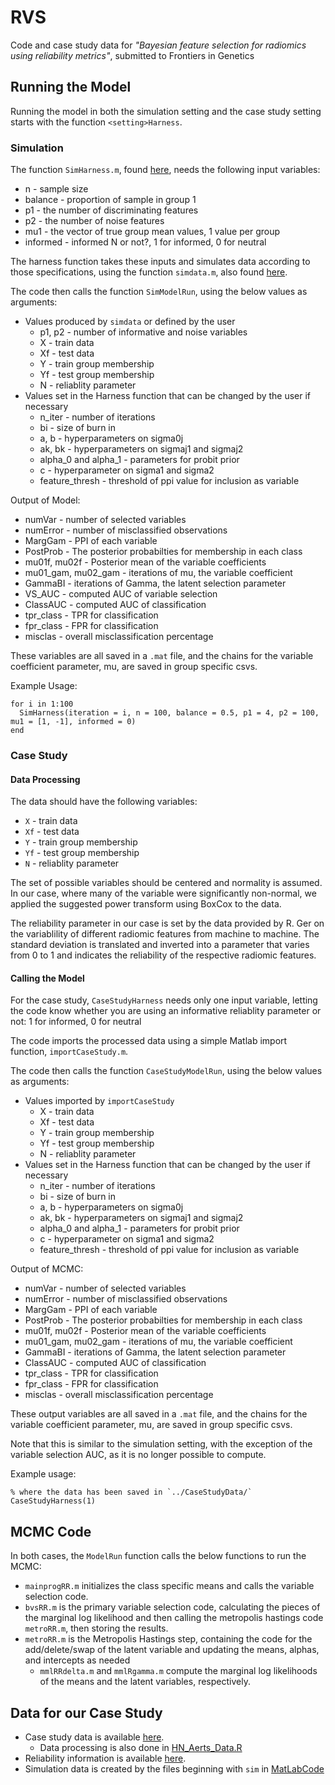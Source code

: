 # RVS

Code and case study data for *"Bayesian feature selection for radiomics using reliability metrics"*, submitted to Frontiers in Genetics

## Running the Model

Running the model in both the simulation setting and the case study setting starts with the function `<setting>Harness`. 

### Simulation 

The function `SimHarness.m`, found [here](/MatlabCode), needs the following input variables:

* n - sample size
* balance - proportion of sample in group 1
* p1 - the number of discriminating features
* p2 - the number of noise features
* mu1 - the vector of true group mean values, 1 value per group
* informed - informed N or not?, 1 for informed, 0 for neutral

The harness function takes these inputs and simulates data according to those specifications, using the function `simdata.m`, also found [here](/MatlabCode). 

The code then calls the function `SimModelRun`, using the below values as arguments:

* Values produced by `simdata` or defined by the user
    * p1, p2 -  number of informative and noise variables 
    * X - train data
    * Xf - test data 
    * Y - train group membership
    * Yf - test group membership
    * N - reliablity parameter
* Values set in the Harness function that can be changed by the user if necessary
    * n_iter - number of iterations
    * bi - size of burn in
    * a, b - hyperparameters on sigma0j
    * ak, bk - hyperparameters on sigmaj1 and sigmaj2
    * alpha_0 and alpha_1 - parameters for probit prior
    * c - hyperparameter on sigma1 and sigma2
    * feature_thresh - threshold of ppi value for inclusion as variable
 
Output of Model: 

* numVar - number of selected variables
* numError - number of misclassified observations
* MargGam - PPI of each variable
* PostProb - The posterior probabilties for membership in each class
* mu01f, mu02f - Posterior mean of the variable coefficients
* mu01_gam, mu02_gam - iterations of mu, the variable coefficient
* GammaBI - iterations of Gamma, the latent selection parameter
* VS_AUC - computed AUC of variable selection
* ClassAUC - computed AUC of classification
* tpr_class - TPR for classification
* fpr_class - FPR for classification
* misclas - overall misclassification percentage
 
These variables are all saved in a `.mat` file, and the chains for the variable coefficient parameter, mu, are saved in group specific csvs. 

Example Usage: 

```
for i in 1:100
  SimHarness(iteration = i, n = 100, balance = 0.5, p1 = 4, p2 = 100, mu1 = [1, -1], informed = 0)
end 
```

### Case Study

#### Data Processing

The data should have the following variables:

* `X` - train data
* `Xf` - test data 
* `Y` - train group membership
* `Yf` - test group membership
* `N` - reliablity parameter

The set of possible variables should be centered and normality is assumed. In our case, where many of the variable were significantly non-normal, we applied the suggested power transform using BoxCox to the data.

The reliability parameter in our case is set by the data provided by R. Ger on the variablility of different radiomic features from machine to machine. The standard deviation is translated and inverted into a parameter that varies from 0 to 1 and indicates the reliability of the respective radiomic features. 

#### Calling the Model 

For the case study, `CaseStudyHarness` needs only one input variable, letting the code know whether you are using an informative reliablity parameter or not: 1 for informed, 0 for neutral

The code imports the processed data using a simple Matlab import function, `importCaseStudy.m`. 

The code then calls the function `CaseStudyModelRun`, using the below values as arguments:

* Values imported by `importCaseStudy`
    * X - train data
    * Xf - test data 
    * Y - train group membership
    * Yf - test group membership
    * N - reliablity parameter
* Values set in the Harness function that can be changed by the user if necessary
    * n_iter - number of iterations
    * bi - size of burn in
    * a, b - hyperparameters on sigma0j
    * ak, bk - hyperparameters on sigmaj1 and sigmaj2
    * alpha_0 and alpha_1 - parameters for probit prior
    * c - hyperparameter on sigma1 and sigma2
    * feature_thresh - threshold of ppi value for inclusion as variable

Output of MCMC: 

* numVar - number of selected variables
* numError - number of misclassified observations
* MargGam - PPI of each variable
* PostProb - The posterior probabilties for membership in each class
* mu01f, mu02f - Posterior mean of the variable coefficients
* mu01_gam, mu02_gam - iterations of mu, the variable coefficient
* GammaBI - iterations of Gamma, the latent selection parameter
* ClassAUC - computed AUC of classification
* tpr_class - TPR for classification
* fpr_class - FPR for classification
* misclas - overall misclassification percentage

These output variables are all saved in a `.mat` file, and the chains for the variable coefficient parameter, mu, are saved in group specific csvs. 

Note that this is similar to the simulation setting, with the exception of the variable selection AUC, as it is no longer possible to compute. 

Example usage: 
```
% where the data has been saved in `../CaseStudyData/`
CaseStudyHarness(1)
```

## MCMC Code 

In both cases, the `ModelRun` function calls the below functions to run the MCMC:
 
* `mainprogRR.m` initializes the class specific means and calls the variable selection code.
* `bvsRR.m` is the primary variable selection code, calculating the pieces of the marginal log likelihood and then calling the metropolis hastings code `metroRR.m`, then storing the results. 
* `metroRR.m` is the Metropolis Hastings step, containing the code for the add/delete/swap of the latent variable and updating the means, alphas, and intercepts as needed
  * `mmlRRdelta.m` and `mmlRgamma.m` compute the marginal log likelihoods of the means and the latent variables, respectively. 
  
 ## Data for our Case Study 
  
* Case study data is available [here](/CaseStudyData).
  * Data processing is also done in [HN_Aerts_Data.R](MatlabCode/HN_Aerts_Data.R)
* Reliability information is available [here](/CaseStudyData/LungProjectData). 
* Simulation data is created by the files beginning with `sim` in [MatLabCode](MatlabCode/)
